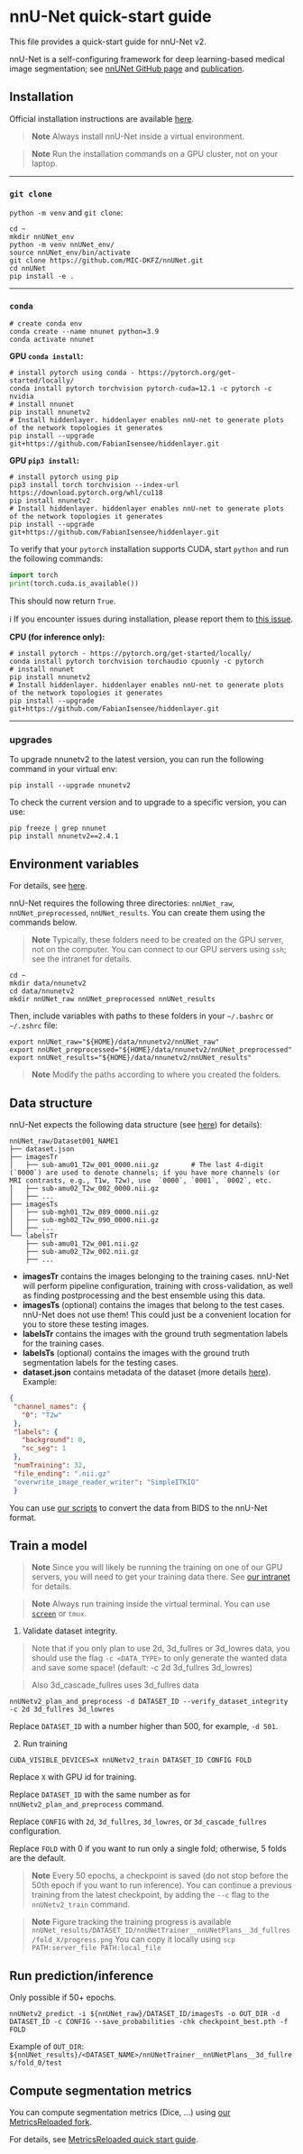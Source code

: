 # nnU-Net quick-start guide

This file provides a quick-start guide for nnU-Net v2.

nnU-Net is a self-configuring framework for deep learning-based medical image segmentation; see [nnUNet GitHub page](https://github.com/MIC-DKFZ/nnUNet) and [publication](https://www.nature.com/articles/s41592-020-01008-z).

## Installation

Official installation instructions are available [here](https://github.com/MIC-DKFZ/nnUNet/blob/master/documentation/installation_instructions.md#installation-instructions).

> **Note**
> Always install nnU-Net inside a virtual environment.

> **Note**
> Run the installation commands on a GPU cluster, not on your laptop.

---

### `git clone`

`python -m venv` and `git clone`:

```console
cd ~
mkdir nnUNet_env
python -m venv nnUNet_env/
source nnUNet_env/bin/activate
git clone https://github.com/MIC-DKFZ/nnUNet.git
cd nnUNet
pip install -e .
```

---

### `conda`

```console
# create conda env
conda create --name nnunet python=3.9
conda activate nnunet
```

**GPU `conda install`:**

```console
# install pytorch using conda - https://pytorch.org/get-started/locally/
conda install pytorch torchvision pytorch-cuda=12.1 -c pytorch -c nvidia
# install nnunet
pip install nnunetv2
# Install hiddenlayer. hiddenlayer enables nnU-net to generate plots of the network topologies it generates
pip install --upgrade git+https://github.com/FabianIsensee/hiddenlayer.git
```

**GPU `pip3 install`:**

```console
# install pytorch using pip
pip3 install torch torchvision --index-url https://download.pytorch.org/whl/cu118
pip install nnunetv2
# Install hiddenlayer. hiddenlayer enables nnU-net to generate plots of the network topologies it generates
pip install --upgrade git+https://github.com/FabianIsensee/hiddenlayer.git
```

To verify that your `pytorch` installation supports CUDA, start `python` and run the following commands:

```python
import torch
print(torch.cuda.is_available())
```

This should now return `True`.

ℹ️ If you encounter issues during installation, please report them to [this issue](https://github.com/ivadomed/utilities/issues/45).

**CPU (for inference only):**

```console
# install pytorch - https://pytorch.org/get-started/locally/
conda install pytorch torchvision torchaudio cpuonly -c pytorch
# install nnunet
pip install nnunetv2
# Install hiddenlayer. hiddenlayer enables nnU-net to generate plots of the network topologies it generates
pip install --upgrade git+https://github.com/FabianIsensee/hiddenlayer.git
```

---

### upgrades

To upgrade nnunetv2 to the latest version, you can run the following command in your virtual env:

```console
pip install --upgrade nnunetv2
```

To check the current version and to upgrade to a specific version, you can use: 

```console
pip freeze | grep nnunet
pip install nnunetv2==2.4.1
```

## Environment variables

For details, see [here](https://github.com/MIC-DKFZ/nnUNet/blob/master/documentation/set_environment_variables.md#linux--macos).

nnU-Net requires the following three directories: `nnUNet_raw`, `nnUNet_preprocessed`, `nnUNet_results`. You can create them using the commands below.

> **Note**
> Typically, these folders need to be created on the GPU server, not on the computer. You can connect to our GPU servers using `ssh`; see the intranet for details.

```console
cd ~
mkdir data/nnunetv2
cd data/nnunetv2
mkdir nnUNet_raw nnUNet_preprocessed nnUNet_results
```

Then, include variables with paths to these folders in your `~/.bashrc` or `~/.zshrc` file:

```
export nnUNet_raw="${HOME}/data/nnunetv2/nnUNet_raw"
export nnUNet_preprocessed="${HOME}/data/nnunetv2/nnUNet_preprocessed"
export nnUNet_results="${HOME}/data/nnunetv2/nnUNet_results"
```

> **Note**
> Modify the paths according to where you created the folders.

## Data structure

nnU-Net expects the following data structure (see [here](https://github.com/MIC-DKFZ/nnUNet/blob/master/documentation/dataset_format.md#dataset-folder-structure)) for details):

```
nnUNet_raw/Dataset001_NAME1
├── dataset.json
├── imagesTr
│   ├── sub-amu01_T2w_001_0000.nii.gz        # The last 4-digit (`0000`) are used to denote channels; if you have more channels (or MRI contrasts, e.g., T1w, T2w), use  `0000`, `0001`, `0002`, etc.
│   ├── sub-amu02_T2w_002_0000.nii.gz
│   ├── ...
├── imagesTs
│   ├── sub-mgh01_T2w_089_0000.nii.gz
│   ├── sub-mgh02_T2w_090_0000.nii.gz
│   ├── ...
└── labelsTr
    ├── sub-amu01_T2w_001.nii.gz
    ├── sub-amu02_T2w_002.nii.gz
    ├── ...
```

- **imagesTr** contains the images belonging to the training cases. nnU-Net will perform pipeline configuration, training with 
cross-validation, as well as finding postprocessing and the best ensemble using this data. 
- **imagesTs** (optional) contains the images that belong to the test cases. nnU-Net does not use them! This could just 
be a convenient location for you to store these testing images.
- **labelsTr** contains the images with the ground truth segmentation labels for the training cases.
- **labelsTs** (optional) contains the images with the ground truth segmentation labels for the testing cases. 
- **dataset.json** contains metadata of the dataset (more details [here](https://github.com/MIC-DKFZ/nnUNet/blob/master/documentation/dataset_format.md#datasetjson)). Example:

```json
{ 
 "channel_names": {
   "0": "T2w"
 }, 
 "labels": {
   "background": 0,
   "sc_seg": 1
 }, 
 "numTraining": 32, 
 "file_ending": ".nii.gz"
 "overwrite_image_reader_writer": "SimpleITKIO"
 }
```
  
You can use [our scripts](https://github.com/ivadomed/utilities/tree/main/dataset_conversion) to convert the data from BIDS to the nnU-Net format. 

## Train a model

> **Note**
> Since you will likely be running the training on one of our GPU servers, you will need to get your training data there. See [our intranet](https://intranet.neuro.polymtl.ca/computing-resources/neuropoly/gpus.html#data) for details. 

> **Note**
> Always run training inside the virtual terminal. You can use [`screen`](https://intranet.neuro.polymtl.ca/geek-tips/bash-shell/README.html#screen-for-background-processes) or `tmux`.

1. Validate dataset integrity.
> Note that if you only plan to use 2d, 3d_fullres or 3d_lowres data, you should use the flag `-c <DATA_TYPE>` to only generate the wanted data and save some space! (default: -c 2d 3d_fullres 3d_lowres)

> Also 3d_cascade_fullres uses 3d_fullres data

```
nnUNetv2_plan_and_preprocess -d DATASET_ID --verify_dataset_integrity -c 2d 3d_fullres 3d_lowres
```

Replace `DATASET_ID` with a number higher than 500, for example, `-d 501`.

2. Run training

``` 
CUDA_VISIBLE_DEVICES=X nnUNetv2_train DATASET_ID CONFIG FOLD
```

Replace `X` with GPU id for training.

Replace `DATASET_ID` with the same number as for `nnUNetv2_plan_and_preprocess` command.

Replace `CONFIG` with `2d`, `3d_fullres`, `3d_lowres`, or `3d_cascade_fullres` configuration.

Replace `FOLD` with 0 if you want to run only a single fold; otherwise, 5 folds are the default.

> **Note**
> Every 50 epochs, a checkpoint is saved (do not stop before the 50th epoch if you want to run inference). You can continue a previous training from the latest checkpoint, by adding the `--c` flag to the `nnUNetv2_train` command.

> **Note**
> Figure tracking the training progress is available `nnUNet_results/DATASET_ID/nnUNetTrainer__nnUNetPlans__3d_fullres/fold_X/progress.png`
You can copy it locally using `scp PATH:server_file PATH:local_file`


## Run prediction/inference

Only possible if 50+ epochs.

```
nnUNetv2_predict -i ${nnUNet_raw}/DATASET_ID/imagesTs -o OUT_DIR -d DATASET_ID -c CONFIG --save_probabilities -chk checkpoint_best.pth -f FOLD
```

Example of `OUT_DIR`: `${nnUNet_results}/<DATASET_NAME>/nnUNetTrainer__nnUNetPlans__3d_fullres/fold_0/test`

## Compute segmentation metrics

You can compute segmentation metrics (Dice, ...) using [our MetricsReloaded fork](https://github.com/ivadomed/MetricsReloaded/tree/main).

For details, see [MetricsReloaded quick start guide](https://github.com/ivadomed/MetricsReloaded/blob/main/MetricsReloaded_quick_start_guide.md).
